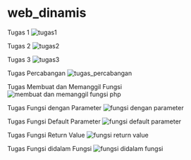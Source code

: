 # web_dinamis
Tugas 1
![tugas1](https://user-images.githubusercontent.com/73781686/97809503-d7c01680-1c9f-11eb-890e-ab44f5127df3.png)

Tugas 2
![tugas2](https://user-images.githubusercontent.com/73781686/97809578-371e2680-1ca0-11eb-845b-de2d00c72023.png)

Tugas 3
![tugas3](https://user-images.githubusercontent.com/73781686/97809597-65036b00-1ca0-11eb-894a-1fdd38a8e969.png)

Tugas Percabangan
![tugas_percabangan](https://user-images.githubusercontent.com/73781686/99186282-d30c5f80-2781-11eb-863d-4b110f727108.png)

Tugas Membuat dan Memanggil Fungsi
![membuat dan memanggil fungsi php](https://user-images.githubusercontent.com/73781686/100542368-0cfa5d00-327c-11eb-9a53-f677db02191a.png)

Tugas Fungsi dengan Parameter
![fungsi dengan parameter](https://user-images.githubusercontent.com/73781686/100542456-885c0e80-327c-11eb-8a02-36e795e3375f.png)

Tugas Fungsi Default Parameter
![fungsi default parameter](https://user-images.githubusercontent.com/73781686/100542492-bd686100-327c-11eb-9e7f-1ab74aeaa040.png)

Tugas Fungsi Return Value
![fungsi return value](https://user-images.githubusercontent.com/73781686/100542526-fb658500-327c-11eb-8b38-a0732ca8aa07.png)

Tugas Fungsi didalam Fungsi
![fungsi didalam fungsi](https://user-images.githubusercontent.com/73781686/100542569-5eefb280-327d-11eb-81c1-65e9b62f7117.png)

